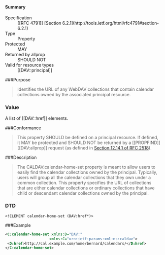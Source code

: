 <!-- --- title: urn:ietf:params:xml:ns:caldav:calendar-home-set -->

<div id="summary-box" markdown="1">
<h4>Summary</h4>

<dl>
<dt>Specification</dt>
<!-- insert the RFC number and the link to the original specification of this property -->
<dd markdown="1">[[RFC 4791]]
[Section 6.2.1](http://tools.ietf.org/html/rfc4791#section-6.2.1)
</dd>
<dt>Type</dt>
<dd markdown="1">Property
</dd>
<dt>Protected</dt>
<dd markdown="1">MAY
</dd>
<dt>Returned by allprop</dt>
<dd markdown="1">SHOULD NOT
</dd>
<dt>Valid for resource types</dt>
<dd markdown="1">[[DAV::principal]]
</dd>
</dl>

</div>

<!-- below is a list of common sections for property definitions. Adjust the list as needed. Don't forget to block-quote any text that's copied from the RFC -->

###Purpose
> Identifies the URL of any WebDAV collections that contain calendar collections owned by the associated principal resource.

### Value
A list of [[DAV::href]] elements.

###Conformance
> This property SHOULD be defined on a principal resource. If defined, it MAY be protected and SHOULD NOT be returned by a [[PROPFIND]] [[DAV:allprop]] request (as defined in [Section 12.14.1 of RFC 2518](https://tools.ietf.org/html/rfc2518#section-12.14.1)).

###Description
> The CALDAV:calendar-home-set property is meant to allow users to easily find the calendar collections owned by the principal.  Typically, users will group all the calendar collections that they own under a common collection. This property specifies the URL of collections that are either calendar collections or ordinary collections that have child or descendant calendar collections owned by the principal.

### DTD
> 
```
<!ELEMENT calendar-home-set (DAV:href*)>
```

###Example
> 
>
```xml
<C:calendar-home-set xmlns:D="DAV:"
                    xmlns:C="urn:ietf:params:xml:ns:caldav">
 <D:href>http://cal.example.com/home/bernard/calendars/</D:href>
</C:calendar-home-set>
```
